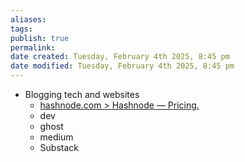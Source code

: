 ```yaml
---
aliases: 
tags: 
publish: true
permalink:
date created: Tuesday, February 4th 2025, 8:45 pm
date modified: Tuesday, February 4th 2025, 8:45 pm
---
```


- Blogging tech and websites
	- [hashnode.com > Hashnode — Pricing.](https://hashnode.com/pricing)
	- dev
	- ghost
	- medium
	- Substack